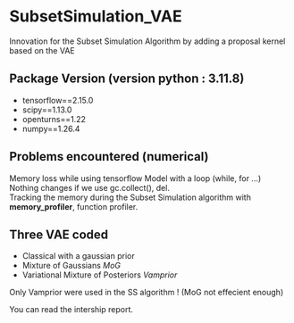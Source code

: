 # SubsetSimulation_VAE
Innovation for the Subset Simulation Algorithm by adding a proposal kernel based on the VAE

## Package Version  (version python : 3.11.8)    
- tensorflow==2.15.0
- scipy==1.13.0
- openturns==1.22
- numpy==1.26.4


## Problems encountered  (numerical)  
Memory loss while using tensorflow Model with a loop (while, for ...) 
Nothing changes if we use gc.collect(), del.   
Tracking the memory during the Subset Simulation algorithm with **memory_profiler**, function profiler.   

## Three VAE coded   
- Classical with a gaussian prior
- Mixture of Gaussians *MoG*
- Variational Mixture of Posteriors *Vamprior*

Only Vamprior were used in the SS algorithm ! (MoG not effecient enough)   

You can read the intership report.   


